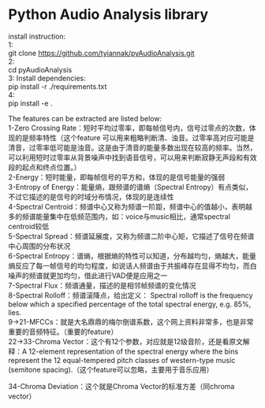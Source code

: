 # Python Audio Analysis library

install instruction:  
1:   
git clone https://github.com/tyiannak/pyAudioAnalysis.git  
2:  
cd pyAudioAnalysis  
3: Install dependencies:  
pip install -r ./requirements.txt  
4:  
pip install -e .  
  
  
The features can be extracted are listed below:  
1-Zero Crossing Rate：短时平均过零率，即每帧信号内，信号过零点的次数，体现的是频率特性（这个feature 可以用来粗略判断清、浊音。过零率高对应可能是清音，过零率低可能是浊音。这是由于清音的能量多数出现在较高的频率。当然，可以利用短时过零率从背景噪声中找到语音信号，可以用来判断寂静无声段和有效段的起点和终点位置。）  
2-Energy：短时能量，即每帧信号的平方和，体现的是信号能量的强弱  
3-Entropy of Energy：能量熵，跟频谱的谱熵（Spectral Entropy）有点类似，不过它描述的是信号的时域分布情况，体现的是连续性  
4-Spectral Centroid：频谱中心又称为频谱一阶距，频谱中心的值越小，表明越多的频谱能量集中在低频范围内，如：voice与music相比，通常spectral
centroid较低  
5-Spectral Spread：频谱延展度，又称为频谱二阶中心矩，它描述了信号在频谱中心周围的分布状况  
6-Spectral Entropy：谱熵，根据熵的特性可以知道，分布越均匀，熵越大，能量熵反应了每一帧信号的均匀程度，如说话人频谱由于共振峰存在显得不均匀，而白噪声的频谱就更加均匀，借此进行VAD便是应用之一  
7-Spectral Flux：频谱通量，描述的是相邻帧频谱的变化情况  
8-Spectral Rolloff：频谱滚降点，给出定义： Spectral rolloff is the frequency below which a specified percentage of the total spectral energy, e.g. 85%, lies.  
9->21-MFCCs：就是大名鼎鼎的梅尔倒谱系数，这个网上资料非常多，也是非常重要的音频特征。（重要的feature）  
22->33-Chroma Vector：这个有12个参数，对应就是12级音阶，还是看原文解释：A 12-element representation of the spectral energy where the bins represent the 12 equal-tempered pitch classes of western-type music (semitone spacing).（这个feature可以忽略，主要用于音乐应用）  

34-Chroma Deviation：这个就是Chroma Vector的标准方差（同chroma vector）  
